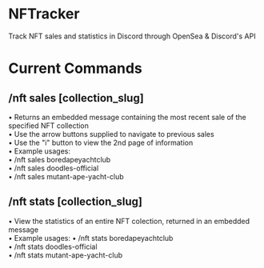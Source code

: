 # NFTracker
Track NFT sales and statistics in Discord through OpenSea & Discord's API


<h1>Current Commands</h1>
  <h2>/nft sales [collection_slug]</h2>
      • Returns an embedded message containing the most recent sale of the specified NFT collection<br>
      • Use the arrow buttons supplied to navigate to previous sales<br>
      • Use the "i" button to view the 2nd page of information<br>
      • Example usages:<br>
          • /nft sales boredapeyachtclub<br>
          • /nft sales doodles-official<br>
          • /nft sales mutant-ape-yacht-club<br>
      
  <h2>/nft stats [collection_slug]</h2>
      • View the statistics of an entire NFT colection, returned in an embedded message<br>
      • Example usages:
          • /nft stats boredapeyachtclub<br>
          • /nft stats doodles-official<br>
          • /nft stats mutant-ape-yacht-club<br>
    
